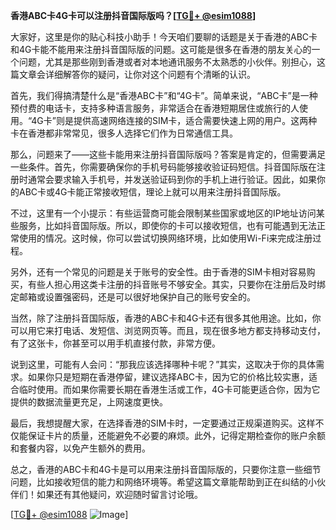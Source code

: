 **香港ABC卡4G卡可以注册抖音国际版吗？[[TG💪+ @esim1088](https://t.me/s/esim1088)]**

大家好，这里是你的贴心科技小助手！今天咱们要聊的话题是关于香港的ABC卡和4G卡能不能用来注册抖音国际版的问题。这可能是很多在香港的朋友关心的一个问题，尤其是那些刚到香港或者对本地通讯服务不太熟悉的小伙伴。别担心，这篇文章会详细解答你的疑问，让你对这个问题有个清晰的认识。

首先，我们得搞清楚什么是“香港ABC卡”和“4G卡”。简单来说，“ABC卡”是一种预付费的电话卡，支持多种语言服务，非常适合在香港短期居住或旅行的人使用。“4G卡”则是提供高速网络连接的SIM卡，适合需要快速上网的用户。这两种卡在香港都非常常见，很多人选择它们作为日常通信工具。

那么，问题来了——这些卡能用来注册抖音国际版吗？答案是肯定的，但需要满足一些条件。首先，你需要确保你的手机号码能够接收验证码短信。抖音国际版在注册时通常会要求输入手机号，并发送验证码到你的手机上进行验证。因此，如果你的ABC卡或4G卡能正常接收短信，理论上就可以用来注册抖音国际版。

不过，这里有一个小提示：有些运营商可能会限制某些国家或地区的IP地址访问某些服务，比如抖音国际版。所以，即使你的卡可以接收短信，也有可能遇到无法正常使用的情况。这时候，你可以尝试切换网络环境，比如使用Wi-Fi来完成注册过程。

另外，还有一个常见的问题是关于账号的安全性。由于香港的SIM卡相对容易购买，有些人担心用这类卡注册的抖音账号不够安全。其实，只要你在注册后及时绑定邮箱或设置强密码，还是可以很好地保护自己的账号安全的。

当然，除了注册抖音国际版，香港的ABC卡和4G卡还有很多其他用途。比如，你可以用它来打电话、发短信、浏览网页等。而且，现在很多地方都支持移动支付，有了这张卡，你甚至可以用手机直接付款，非常方便。

说到这里，可能有人会问：“那我应该选择哪种卡呢？”其实，这取决于你的具体需求。如果你只是短期在香港停留，建议选择ABC卡，因为它的价格比较实惠，适合临时使用。而如果你需要长期在香港生活或工作，4G卡可能更适合你，因为它提供的数据流量更充足，上网速度更快。

最后，我想提醒大家，在选择香港的SIM卡时，一定要通过正规渠道购买。这样不仅能保证卡片的质量，还能避免不必要的麻烦。此外，记得定期检查你的账户余额和套餐内容，以免产生额外的费用。

总之，香港的ABC卡和4G卡是可以用来注册抖音国际版的，只要你注意一些细节问题，比如接收短信的能力和网络环境等。希望这篇文章能帮助到正在纠结的小伙伴们！如果还有其他疑问，欢迎随时留言讨论哦。

[[TG💪+ @esim1088](https://t.me/s/esim1088) ![Image](https://i.postimg.cc/4NQfJmqS/Snipaste-2025-05-13-00-14-12.png)]